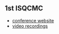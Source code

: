 ## 1st ISQCMC

- [conference website](https://iccmr-quantum.github.io/1st_isqcmc/)
- [video recordings](https://www.youtube.com/watch?v=-vq_bELlhrI&list=PLRmEp241YK0qO07F1DtNKA8ZRWdR5DzIP)


